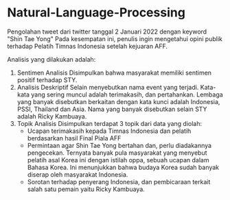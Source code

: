 # Natural-Language-Processing

Pengolahan tweet dari twitter tanggal 2 Januari 2022 dengan keyword "Shin Tae Yong"
Pada kesempatan ini, penulis ingin mengetahui opini publik terhadap Pelatih Timnas Indonesia setelah kejuaran AFF.

Analisis yang dilakukan adalah:
1. Sentimen Analisis
   Disimpulkan bahwa masyarakat memiliki sentimen positif terhadap STY.
2. Analisis Deskriptif
   Selain menyebutkan nama event yang terjadi. Kata-kata yang sering muncul adalah terimakasih, dan pertahankan.
   Lembaga yang banyak disebutkan berkaitan dengan kata kunci adalah Indonesia, PSSI, Thailand dan Asia.
   Nama yang banyak disebutkan selain STY adalah Ricky Kambuaya.
3. Topik Analisis
   Disimpulkan terdapat 3 topik dari data yang diolah:
   - Ucapan terimakasih kepada Timnas Indonesia dan pelatih berdasarkan hasil Final Piala AFF
   - Permintaan agar Shin Tae Yong bertahan dan, perlu diadakannya pengecekan. Ternyata banyak pula masyarakat yang menyebut pelatih asal Korea ini dengan istilah oppa, 
     sebuah ucapan dalam Bahasa Korea. Ini menunjukkan bahwa budaya Korea sudah banyak diserap oleh masyarakat Indonesia.
   - Sorotan terhadap penyerang Indonesia, dan pembicaraan terkait salah satu pemain yaitu Ricky Kambuaya.

